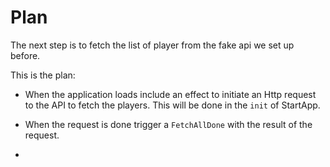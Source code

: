 # Plan

The next step is to fetch the list of player from the fake api we set up before.

This is the plan:

- When the application loads include an effect to initiate an Http request to the API to fetch the players. This will be done in the `init` of StartApp.

- When the request is done trigger a `FetchAllDone` with the result of the request.

- 